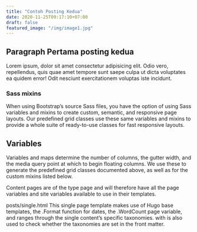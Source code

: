 ```yaml
---
title: "Contoh Posting Kedua"
date: 2020-11-25T09:17:10+07:00
draft: false
featured_image: "/img/image1.jpg"
---
```


## Paragraph Pertama posting kedua

Lorem ipsum, dolor sit amet consectetur adipisicing elit. Odio vero, repellendus, quis quae amet tempore sunt saepe culpa ut dicta voluptates ea quidem error! Odit nesciunt exercitationem voluptas iste incidunt.

### Sass mixins

When using Bootstrap’s source Sass files, you have the option of using Sass variables and mixins to create custom, semantic, and responsive page layouts. Our predefined grid classes use these same variables and mixins to provide a whole suite of ready-to-use classes for fast responsive layouts.

## Variables

Variables and maps determine the number of columns, the gutter width, and the media query point at which to begin floating columns. We use these to generate the predefined grid classes documented above, as well as for the custom mixins listed below.

Content pages are of the type page and will therefore have all the page variables and site variables available to use in their templates.

posts/single.html
This single page template makes use of Hugo base templates, the .Format function for dates, the .WordCount page variable, and ranges through the single content’s specific taxonomies. with is also used to check whether the taxonomies are set in the front matter.
